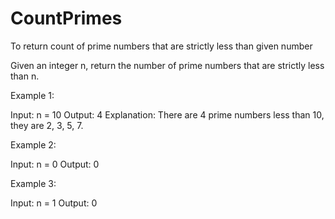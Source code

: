 # CountPrimes
To return count of prime numbers that are strictly less than given number

Given an integer n, return the number of prime numbers that are strictly less than n.

Example 1:

Input: n = 10
Output: 4
Explanation: There are 4 prime numbers less than 10, they are 2, 3, 5, 7.

Example 2:

Input: n = 0
Output: 0

Example 3:

Input: n = 1
Output: 0
